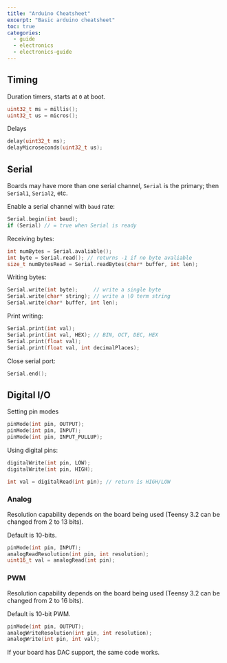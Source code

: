 ```yaml
---
title: "Arduino Cheatsheet"
excerpt: "Basic arduino cheatsheet"
toc: true
categories:
  - guide
  - electronics
  - electronics-guide
---
```


## Timing

Duration timers, starts at `0` at boot.
```cpp
uint32_t ms = millis();
uint32_t us = micros();
```
Delays
```cpp
delay(uint32_t ms);
delayMicroseconds(uint32_t us);
```

## Serial

Boards may have more than one serial channel, `Serial` is the primary; then `Serial1`, `Serial2`, etc.

Enable a serial channel with `baud` rate:
```cpp
Serial.begin(int baud);
if (Serial) // = true when Serial is ready
```

Receiving bytes:
```cpp
int numBytes = Serial.avaliable();
int byte = Serial.read(); // returns -1 if no byte avaliable
size_t numBytesRead = Serial.readBytes(char* buffer, int len);
```

Writing bytes:
```cpp
Serial.write(int byte);     // write a single byte
Serial.write(char* string); // write a \0 term string
Serial.write(char* buffer, int len);
```

Print writing:
```cpp
Serial.print(int val);
Serial.print(int val, HEX); // BIN, OCT, DEC, HEX
Serial.print(float val);
Serial.print(float val, int decimalPlaces);
```

Close serial port:
```cpp
Serial.end();
```

## Digital I/O

Setting pin modes
```cpp
pinMode(int pin, OUTPUT);
pinMode(int pin, INPUT);
pinMode(int pin, INPUT_PULLUP);
```

Using digital pins:
```cpp
digitalWrite(int pin, LOW);
digitalWrite(int pin, HIGH);
```
```cpp
int val = digitalRead(int pin); // return is HIGH/LOW
```

### Analog

Resolution capability depends on the board being used (Teensy 3.2 can be changed from 2 to 13 bits).

Default is 10-bits. 

```cpp
pinMode(int pin, INPUT);
analogReadResolution(int pin, int resolution);
uint16_t val = analogRead(int pin);
```

### PWM

Resolution capability depends on the board being used (Teensy 3.2 can be changed from 2 to 16 bits).

Default is 10-bit PWM.

```cpp
pinMode(int pin, OUTPUT);
analogWriteResolution(int pin, int resolution);
analogWrite(int pin, int val);
```

If your board has DAC support, the same code works.
